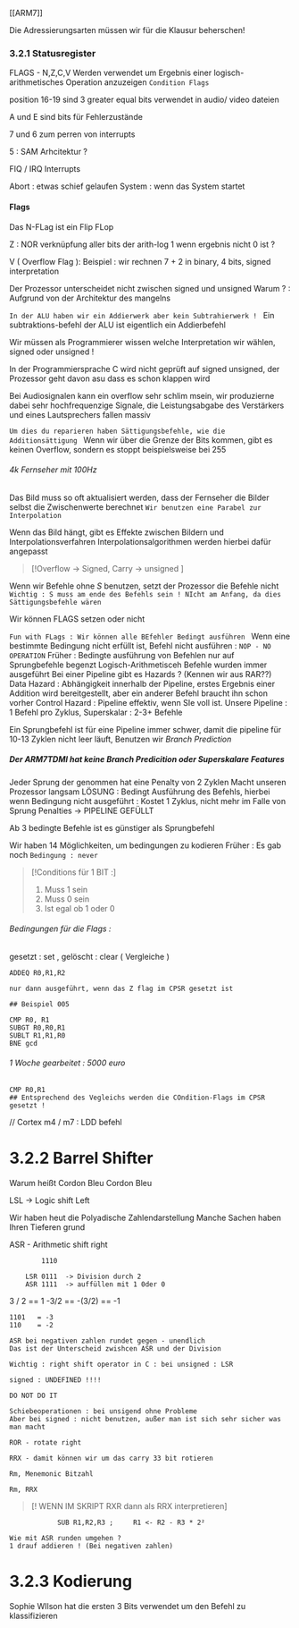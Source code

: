 [[ARM7]]

Die Adressierungsarten müssen wir für die Klausur beherschen!

### 3.2.1 Statusregister 
FLAGS - N,Z,C,V
	Werden verwendet um Ergebnis einer logisch-arithmetisches Operation anzuzeigen 
	`Condition Flags `

position 16-19 sind 3 greater equal bits
	verwendet in audio/ video dateien 

A und E sind bits für Fehlerzustände

7 und 6 zum perren von interrupts 

5 : SAM Arhcitektur ? 

FIQ / IRQ Interrupts 

Abort : etwas schief gelaufen 
System : wenn das System startet 

#### Flags 
Das N-FLag ist ein Flip FLop 

Z : NOR verknüpfung aller bits der arith-log 
1 wenn ergebnis nicht 0 ist ? 

V ( Overflow Flag ): 
Beispiel : wir rechnen 7 + 2 in binary, 4 bits, signed interpretation 

Der Prozessor unterscheidet nicht zwischen signed und unsigned 
	Warum ? : Aufgrund von der Architektur des mangelns 

`In der ALU haben wir ein Addierwerk aber kein Subtrahierwerk ! `
	Ein subtraktions-befehl der ALU ist eigentlich ein Addierbefehl 

Wir müssen als Programmierer wissen welche Interpretation wir wählen, signed oder unsigned ! 

In der Programmiersprache C wird nicht geprüft auf signed unsigned, der Prozessor geht davon asu dass es schon klappen wird 

Bei Audiosignalen kann ein overflow sehr schlim msein, wir produzierne dabei sehr hochfrequenzige Signale, die Leistungsabgabe des Verstärkers und eines Lautsprechers fallen massiv

`Um dies du reparieren haben Sättigungsbefehle, wie die Additionsättigung `
Wenn wir über die Grenze der Bits kommen, gibt es keinen Overflow, sondern es stoppt beispielsweise bei 255 

###### 4k Fernseher mit 100Hz 
Das Bild muss so oft aktualisiert werden, dass der Fernseher die Bilder selbst die Zwischenwerte berechnet 
	`Wir benutzen eine Parabel zur Interpolation `

Wenn das Bild hängt, gibt es Effekte zwischen Bildern und Interpolationsverfahren 
	Interpolationsalgorithmen werden hierbei dafür angepasst

>[!Overflow -> Signed, Carry -> unsigned ]

Wenn wir Befehle ohne *S* benutzen, setzt der Prozessor die Befehle nicht 
`Wichtig : S muss am ende des Befehls sein ! NIcht am Anfang, da dies Sättigungsbefehle wären`

Wir können FLAGS setzen oder nicht 

`Fun with FLags : Wir können alle BEfehler Bedingt ausführen `
Wenn eine bestimmte Bedingung nicht erfüllt ist, Befehl nicht ausführen : `NOP - NO OPERATION`
Früher : Bedingte ausführung von Befehlen nur auf Sprungbefehle begenzt 
Logisch-Arithmetisceh Befehle wurden immer ausgeführt 
	Bei einer Pipeline gibt es Hazards ? (Kennen wir aus RAR??)
	Data Hazard : Abhängigkeit innerhalb der Pipeline, erstes Ergebnis einer Addition wird bereitgestellt, aber ein anderer Befehl braucht ihn schon vorher
	Control Hazard : Pipeline effektiv, wenn SIe voll ist. 
	Unsere Pipeline : 1 Befehl pro Zyklus, Superskalar : 2-3+ Befehle

Ein Sprungbefehl ist für eine Pipeline immer schwer, damit die pipeline für 10-13 Zyklen nicht leer läuft, Benutzen wir *Branch Prediction*

##### Der ARM7TDMI hat keine Branch Predicition oder Superskalare Features 
Jeder Sprung der genommen hat eine Penalty von 2 Zyklen 
	Macht unseren Prozessor langsam
	LÖSUNG : Bedingt Ausführung des Befehls, hierbei wenn Bedingung nicht ausgeführt : Kostet 1 Zyklus, nicht mehr im Falle von Sprung Penalties -> PIPELINE GEFÜLLT

Ab 3 bedingte Befehle ist es günstiger als Sprungbefehl

Wir haben 14 Möglichkeiten, um bedingungen zu kodieren
Früher : Es gab noch `Bedingung : never`

>[!Conditions für 1 BIT :]
>1. Muss 1 sein
>2. Muss 0 sein
>3. Ist egal ob 1 oder 0 
>



###### Bedingungen für die Flags :
gesetzt : set , gelöscht : clear ( Vergleiche )


```
ADDEQ R0,R1,R2

nur dann ausgeführt, wenn das Z flag im CPSR gesetzt ist 

```


```
## Beispiel 005

CMP R0, R1
SUBGT R0,R0,R1
SUBLT R1,R1,R0
BNE gcd
```
###### 1 Woche gearbeitet : 5000 euro 

```
CMP R0,R1
## Entsprechend des Vegleichs werden die COndition-Flags im CPSR gesetzt !
```

// Cortex m4 / m7 : LDD befehl  

# 3.2.2 Barrel Shifter 
Warum heißt Cordon Bleu Cordon Bleu

LSL -> Logic shift Left 

Wir haben heut die Polyadische Zahlendarstellung
Manche Sachen haben Ihren Tieferen grund 

ASR - Arithmetic shift right 

```
		1110

	LSR 0111  -> Division durch 2 
	ASR 1111  -> auffüllen mit 1 0der 0 
```
3 / 2 == 1 
-3/2 == -(3/2) == -1 

```
1101   = -3
110    = -2 

ASR bei negativen zahlen rundet gegen - unendlich 
Das ist der Unterscheid zwishcen ASR und der Division 

Wichtig : right shift operator in C : bei unsigned : LSR 

signed : UNDEFINED !!!!

DO NOT DO IT 

Schiebeoperationen : bei unsigend ohne Probleme
Aber bei signed : nicht benutzen, außer man ist sich sehr sicher was man macht 

ROR - rotate right 

RRX - damit können wir um das carry 33 bit rotieren 
```

```
Rm, Menemonic Bitzahl 

Rm, RRX 
```

>[! WENN IM SKRIPT RXR dann als RRX interpretieren]

```
			SUB R1,R2,R3 ;     R1 <- R2 - R3 * 2²

Wie mit ASR runden umgehen ? 
1 drauf addieren ! (Bei negativen zahlen)
```

# 3.2.3 Kodierung 

Sophie WIlson hat die ersten 3 Bits verwendet um den Befehl zu klassifizieren 


